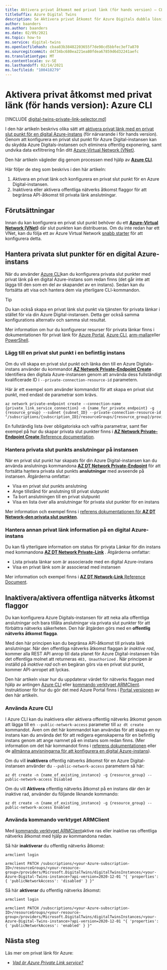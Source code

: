 ```yaml
---
title: Aktivera privat åtkomst med privat länk (för hands version) – CLI
titleSuffix: Azure Digital Twins
description: Se Aktivera privat åtkomst för Azure Digitals dubbla lösningar med privat länk med hjälp av Azure CLI.
author: baanders
ms.author: baanders
ms.date: 02/09/2021
ms.topic: how-to
ms.service: digital-twins
ms.openlocfilehash: cbaa83b38482203655f7de98cd5bbfec3ef7a870
ms.sourcegitcommit: d4734bc680ea221ea80fdea67859d6d32241aefc
ms.translationtype: MT
ms.contentlocale: sv-SE
ms.lasthandoff: 02/14/2021
ms.locfileid: "100418279"
---
```

# <a name="enable-private-access-with-private-link-preview-azure-cli"></a>Aktivera privat åtkomst med privat länk (för hands version): Azure CLI

[!INCLUDE [digital-twins-private-link-selector.md](../../includes/digital-twins-private-link-selector.md)]

I den här artikeln beskrivs olika sätt att [aktivera privat länk med en privat slut punkt för en digital Azure-instans](concepts-security.md#private-network-access-with-azure-private-link-preview) (för närvarande i för hands version). Genom att konfigurera en privat slut punkt för Azure Digital-instansen kan du skydda Azure Digitals-instansen och eliminera offentlig exponering, samt undvika data exfiltrering från ditt [Azure-Virtual Network (VNet)](../virtual-network/virtual-networks-overview.md).

Den här artikeln vägleder dig genom processen med hjälp av [**Azure CLI**](/cli/azure/what-is-azure-cli).

Här följer de steg som beskrivs i den här artikeln: 
1. Aktivera en privat länk och konfigurera en privat slut punkt för en Azure Digital-instansen.
1. Inaktivera eller aktivera offentliga nätverks åtkomst flaggor för att begränsa API-åtkomst till privata länk anslutningar.

## <a name="prerequisites"></a>Förutsättningar

Innan du kan konfigurera en privat slut punkt behöver du ett [**Azure-Virtual Network (VNet)**](../virtual-network/virtual-networks-overview.md) där slut punkten kan distribueras. Om du inte redan har ett VNet, kan du följa ett av Azure Virtual Network [snabb starter](../virtual-network/quick-create-portal.md) för att konfigurera detta.

## <a name="manage-private-endpoints-for-an-azure-digital-twins-instance"></a>Hantera privata slut punkter för en digital Azure-instans 

När du använder [Azure CLI](/cli/azure/what-is-azure-cli)kan du konfigurera privata slut punkter med privat länk på en digital Azure-instans som redan finns (det går inte att lägga till den som en del av skapandet av en instans). Sedan kan du fortsätta att visa och hantera dem via ytterligare CLI-kommandon. 

>[!TIP]
> Du kan också skapa en privat länk slut punkt via tjänsten för privata länkar i stället för via din Azure Digital-instansen. Detta ger också samma konfigurations alternativ och samma slut resultat.
>
> Mer information om hur du konfigurerar resurser för privata länkar finns i dokumentationen för privat länk för [Azure Portal](../private-link/create-private-endpoint-portal.md), [Azure CLI](../private-link/create-private-endpoint-cli.md), [arm-mallar](../private-link/create-private-endpoint-template.md)eller [PowerShell](../private-link/create-private-endpoint-powershell.md).

### <a name="add-a-private-endpoint-to-an-existing-instance"></a>Lägg till en privat slut punkt i en befintlig instans

Om du vill skapa en privat slut punkt och länka den till en Azure Digitals-instans använder du kommandot [**AZ Network Private-Endpoint Create**](/cli/azure/network/private-endpoint?view=azure-cli-latest&preserve-view=true#az_network_private_endpoint_create) . Identifiera den digitala Azure-instansen genom att använda dess fullständigt kvalificerade ID i `--private-connection-resource-id` parametern.

Här är ett exempel som använder kommandot för att skapa en privat slut punkt, med endast de parametrar som krävs.

```azurecli-interactive
az network private-endpoint create --connection-name {private_link_service_connection} -n {name_for_private_endpoint} -g {resource_group} --subnet {subnet_ID} --private-connection-resource-id "/subscriptions/{subscription_ID}/resourceGroups/{resource_group}/providers/Microsoft.DigitalTwins/digitalTwinsInstances/{Azure_Digital_Twins_instance_name}" 
```

En fullständig lista över obligatoriska och valfria parametrar, samt fler exempel på hur du skapar privata slut punkter finns i [ **AZ Network Private-Endpoint Create** Reference documentation](/cli/azure/network/private-endpoint?view=azure-cli-latest&preserve-view=true#az_network_private_endpoint_create).

### <a name="manage-private-endpoint-connections-on-the-instance"></a>Hantera privata slut punkts anslutningar på instansen

När en privat slut punkt har skapats för din Azure Digital-instansen kan du använda anslutnings kommandona [**AZ DT Network Private-Endpoint**](/cli/azure/ext/azure-iot/dt/network/private-endpoint/connection?view=azure-cli-latest&preserve-view=true) för att fortsätta hantera privata slut punkts **anslutningar** med avseende på instansen. Åtgärderna omfattar:
* Visa en privat slut punkts anslutning
* Ange tillstånd för anslutning till privat slutpunkt
* Ta bort anslutningen till en privat slutpunkt
* Visa en lista över alla anslutningar för privata slut punkter för en instans

Mer information och exempel finns i [referens dokumentationen för **AZ DT Network-den privata slut punkten**](/cli/azure/ext/azure-iot/dt/network/private-endpoint?view=azure-cli-latest&preserve-view=true).

### <a name="manage-other-private-link-information-on-an-azure-digital-twins-instance"></a>Hantera annan privat länk information på en digital Azure-instans

Du kan få ytterligare information om status för privata Länkar för din instans med kommandona [**AZ DT Network Private-Link**](/cli/azure/ext/azure-iot/dt/network/private-link?view=azure-cli-latest&preserve-view=true) . Åtgärderna omfattar:
* Lista privata länkar som är associerade med en digital Azure-instans
* Visa en privat länk som är associerad med instansen

Mer information och exempel finns i [ **AZ DT Network-Link** Reference Document](/cli/azure/ext/azure-iot/dt/network/private-link?view=azure-cli-latest&preserve-view=true).

## <a name="disable--enable-public-network-access-flags"></a>Inaktivera/aktivera offentliga nätverks åtkomst flaggor

Du kan konfigurera Azure Digitals-instansen för att neka alla offentliga anslutningar och bara tillåta anslutningar via privata slut punkter för att förbättra nätverks säkerheten. Den här åtgärden görs med en **offentlig nätverks åtkomst flagga**. 

Med den här principen kan du begränsa API-åtkomst till privata länk anslutningar. När den offentliga nätverks åtkomst flaggan är *inaktive rad*, kommer alla REST API anrop till data planet för Azure Digital-instansen från det offentliga molnet att returneras `403, Unauthorized` . När principen är inställd på *inaktive rad* och en begäran görs via en privat slut punkt, kommer API-anropet att lyckas.

Den här artikeln visar hur du uppdaterar värdet för nätverks flaggan med hjälp av antingen [Azure CLI](/cli/azure/) eller [kommando verktyget ARMClient](https://github.com/projectkudu/ARMClient). Instruktioner för hur du gör det med Azure Portal finns i [Portal versionen](how-to-enable-private-link-portal.md) av den här artikeln.

### <a name="use-the-azure-cli"></a>Använda Azure CLI

I Azure CLI kan du inaktivera eller aktivera offentlig nätverks åtkomst genom att lägga till en `--public-network-access` parameter till `az dt create` kommandot. Även om det här kommandot kan användas för att skapa en ny instans kan du använda det för att redigera egenskaperna för en befintlig instans genom att ange namnet på en instans som redan finns. (Mer information om det här kommandot finns i [referens dokumentationen](/cli/azure/ext/azure-iot/dt?view=azure-cli-latest&preserve-view=true#ext_azure_iot_az_dt_create) eller de [allmänna anvisningarna för att konfigurera en digital Azure-instans](how-to-set-up-instance-cli.md#create-the-azure-digital-twins-instance)).

Om du vill **inaktivera** offentlig nätverks åtkomst för en Azure Digital-instansen använder du `--public-network-access` parametern så här:

```azurecli-interactive
az dt create -n {name_of_existing_instance} -g {resource_group} --public-network-access Disabled
```

Om du vill **Aktivera** offentlig nätverks åtkomst på en instans där den är inaktive rad, använder du följande liknande kommando:

```azurecli-interactive
az dt create -n {name_of_existing_instance} -g {resource_group} --public-network-access Enabled
```

### <a name="usethe-armclientcommand-tool"></a>Använda kommando verktyget ARMClient 

Med [kommando verktyget ARMClient](https://github.com/projectkudu/ARMClient)aktive ras eller inaktive ras offentliga nätverks åtkomst med hjälp av kommandona nedan. 

Så här **inaktiverar** du offentlig nätverks åtkomst:
  
```cmd/sh
armclient login 

armclient PATCH /subscriptions/<your-Azure-subscription-ID>/resourceGroups/<your-resource-group>/providers/Microsoft.DigitalTwins/digitalTwinsInstances/<your-Azure-Digital-Twins-instance>?api-version=2020-12-01 "{ 'properties': { 'publicNetworkAccess': 'disabled' } }"  
```

Så här **aktiverar** du offentlig nätverks åtkomst:  
  
```cmd/sh
armclient login 

armclient PATCH /subscriptions/<your-Azure-subscription-ID>/resourceGroups/<your-resource-group>/providers/Microsoft.DigitalTwins/digitalTwinsInstances/<your-Azure-Digital-Twins-instance>?api-version=2020-12-01 "{ 'properties': { 'publicNetworkAccess': 'enabled' } }"  
``` 

## <a name="next-steps"></a>Nästa steg

Läs mer om privat länk för Azure: 
* [*Vad är Azure Private Link service?*](../private-link/private-link-service-overview.md)